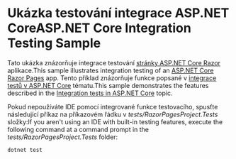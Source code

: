 # <a name="aspnet-core-integration-testing-sample"></a><span data-ttu-id="0c041-101">Ukázka testování integrace ASP.NET Core</span><span class="sxs-lookup"><span data-stu-id="0c041-101">ASP.NET Core Integration Testing Sample</span></span>

<span data-ttu-id="0c041-102">Tato ukázka znázorňuje integrace testování [stránky ASP.NET Core Razor](https://docs.microsoft.com/aspnet/core/mvc/razor-pages) aplikace.</span><span class="sxs-lookup"><span data-stu-id="0c041-102">This sample illustrates integration testing of an [ASP.NET Core Razor Pages](https://docs.microsoft.com/aspnet/core/mvc/razor-pages) app.</span></span> <span data-ttu-id="0c041-103">Tento příklad znázorňuje funkce popsané v [integrace testů v ASP.NET Core](https://docs.microsoft.com/aspnet/core/test/integration-tests) tématu.</span><span class="sxs-lookup"><span data-stu-id="0c041-103">This sample demonstrates the features described in the [Integration tests in ASP.NET Core](https://docs.microsoft.com/aspnet/core/test/integration-tests) topic.</span></span>

<span data-ttu-id="0c041-104">Pokud nepoužíváte IDE pomocí integrované funkce testovacího, spusťte následující příkaz na příkazovém řádku v *tests/RazorPagesProject.Tests* složky:</span><span class="sxs-lookup"><span data-stu-id="0c041-104">If you aren't using an IDE with built-in testing features, execute the following command at a command prompt in the *tests/RazorPagesProject.Tests* folder:</span></span>

```console
dotnet test
```
